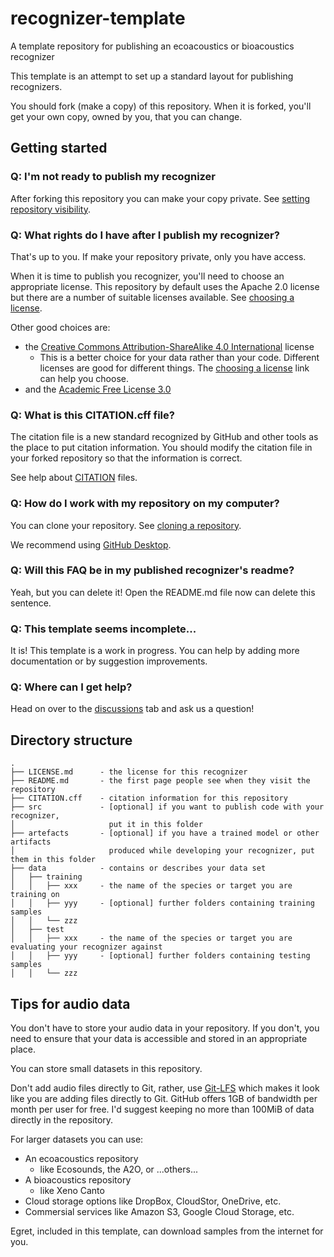# recognizer-template

A template repository for publishing an ecoacoustics or bioacoustics recognizer

This template is an attempt to set up a standard layout for publishing recognizers.

You should fork (make a copy) of this repository. When it is forked, you'll
get your own copy, owned by you, that you can change.

## Getting started

### Q: I'm not ready to publish my recognizer

After forking this repository you can make your copy private. See
[setting repository visibility](https://help.github.com/articles/publicizing-or-hiding-a-repository/).

### Q: What rights do I have after I publish my recognizer?

That's up to you. If make your repository private, only you have access.

When it is time to publish you recognizer, you'll need to choose an appropriate
license. This repository by default uses the Apache 2.0 license but there are a
number of suitable licenses available. See [choosing a license](https://choosealicense.com/).

Other good choices are:

- the [Creative Commons Attribution-ShareAlike 4.0 International](https://choosealicense.com/licenses/cc-by-sa-4.0/) license 
  - This is a better choice for your data rather than your code. Different licenses are good for different things. The [choosing a license](https://choosealicense.com/) link can help you choose.
- and the [Academic Free License 3.0](https://choosealicense.com/licenses/afl-3.0/)

### Q: What is this CITATION.cff file?

The citation file is a new standard recognized by GitHub and other tools as the
place to put citation information. You should modify the citation file in your
forked repository so that the information is correct.

See help about [CITATION](https://docs.github.com/repositories/managing-your-repositorys-settings-and-features/customizing-your-repository/about-citation-files)
files.

### Q: How do I work with my repository on my computer?

You can clone your repository. See [cloning a repository](https://help.github.com/articles/cloning-a-repository/).

We recommend using [GitHub Desktop](https://desktop.github.com/).

### Q: Will this FAQ be in my published recognizer's readme?

Yeah, but you can delete it! Open the README.md file now can delete this sentence.

### Q: This template seems incomplete...

It is! This template is a work in progress. You can help by adding more documentation
or by suggestion improvements.

### Q: Where can I get help?

Head on over to the [discussions](https://github.com/ecoacoustics/recognizer-template/discussions)
tab and ask us a question!

## Directory structure

```
.
├── LICENSE.md      - the license for this recognizer
├── README.md       - the first page people see when they visit the repository
├── CITATION.cff    - citation information for this repository
├── src             - [optional] if you want to publish code with your recognizer,
│                     put it in this folder
├── artefacts       - [optional] if you have a trained model or other artifacts
│                     produced while developing your recognizer, put them in this folder
├── data            - contains or describes your data set
│   ├── training
│   │   ├── xxx     - the name of the species or target you are training on
│   │   ├── yyy     - [optional] further folders containing training samples
│   │   └── zzz     
│   ├── test
│   │   ├── xxx     - the name of the species or target you are evaluating your recognizer against
│   │   ├── yyy     - [optional] further folders containing testing samples
│   │   └── zzz     
```

## Tips for audio data

You don't have to store your audio data in your repository. If you don't, you
need to ensure that your data is accessible and stored in an appropriate place.

You can store small datasets in this repository.

Don't add audio files directly to Git, rather, use [Git-LFS](https://git-lfs.github.com) which
makes it look like you are adding files directly to Git. GitHub offers 1GB of
bandwidth per month per user for free. I'd suggest keeping no more than 100MiB
of data directly in the repository.

For larger datasets you can use:

- An ecoacoustics repository
    - like Ecosounds, the A2O, or ...others...
- A bioacoustics repository
    - like Xeno Canto
- Cloud storage options like DropBox, CloudStor, OneDrive, etc.
- Commersial services like Amazon S3, Google Cloud Storage, etc.

Egret, included in this template, can download samples from the internet for you.
